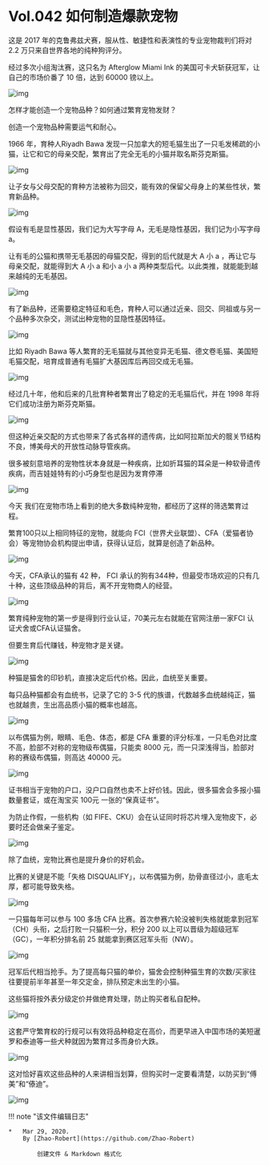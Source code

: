 # Vol.042 如何制造爆款宠物

这是 2017 年的克鲁弗兹犬赛，服从性、敏捷性和表演性的专业宠物裁判们将对 2.2 万只来自世界各地的纯种狗评分。

经过多次小组淘汰赛，这只名为 Afterglow Miami Ink 的美国可卡犬斩获冠军，让自己的市场价番了 10 倍，达到 60000 镑以上。

![img](https://paperclip.host/static/U6yRaDu1NabMNxM1mOrRWQL8Oic4g4a1jBzL3SRJSibvyxPOPrnhPLVpF4g9NCjGokGQHjjeFWqyZKnLQyczE17g.gif)

怎样才能创造一个宠物品种？如何通过繁育宠物发财？

创造一个宠物品种需要运气和耐心。

1966 年，育种人Riyadh Bawa 发现一只加拿大的短毛猫生出了一只毛发稀疏的小猫，让它和它的母亲交配，繁育出了完全无毛的小猫并取名斯芬克斯猫。

![img](https://paperclip.host/static/U6yRaDu1NabMNxM1mOrRWQL8Oic4g4a1jVvxIr7J8ricSFzc7iccsIu6Ikicp25WgiaPf6jiadR2Dv7XAxiaLKCCnGofw.gif)

让子女与父母交配的育种方法被称为回交，能有效的保留父母身上的某些性状，繁育新品种。

![img](https://paperclip.host/static/U6yRaDu1NabMNxM1mOrRWQL8Oic4g4a1jSVFCEO2Jpg9Ts3FdMT5b9JZeJLPFXQpic0vXz9ncv1iaXLw2yCibt9WibQ.png)

假设有毛是显性基因，我们记为大写字母 A，无毛是隐性基因，我们记为小写字母 a。

让有毛的公猫和携带无毛基因的母猫交配，得到的后代就是大 A 小 a ，再让它与母亲交配，就能得到大 A 小 a 和小 a 小 a 两种类型后代。以此类推，就能能到越来越纯的无毛基因。

![img](https://paperclip.host/static/U6yRaDu1NabMNxM1mOrRWQL8Oic4g4a1jEsGUe6xul5Qx4siaPKLE5R5tTlfr5tF01RZpiazWibhqXpoKj5lhlX4hA.gif)

有了新品种，还需要稳定特征和毛色，育种人可以通过近亲、回交、同祖或与另一个品种多次杂交，测试出种宠物的显隐性基因特征。

![img](https://paperclip.host/static/U6yRaDu1NabMNxM1mOrRWQL8Oic4g4a1jyVBNlEU5vm03YEZfO9RIQY0MOVribBeNZA8s1YN7eypzNlxOIE8fkdg.png)

比如 Riyadh Bawa 等人繁育的无毛猫就与其他变异无毛猫、德文卷毛猫、美国短毛猫交配，培育成普通有毛猫扩大基因库后再回交成无毛猫。

![img](https://paperclip.host/static/U6yRaDu1NabMNxM1mOrRWQL8Oic4g4a1j1YFiajhC7jULozfQfME5IibclaGBicOJIM2DJ1Fpy8bqIZfbye452SNHA.gif)

经过几十年，他和后来的几批育种者繁育出了稳定的无毛猫后代，并在 1998 年将它们成功注册为斯芬克斯猫。

![img](https://paperclip.host/static/U6yRaDu1NabMNxM1mOrRWQL8Oic4g4a1j6CiaOPz4JP3icibiadibem6Q648PDxWZzgtA9PhDlbGDPiaKHsE6ylKtUMGA.gif)

但这种近亲交配的方式也带来了各式各样的遗传病，比如阿拉斯加犬的髋关节结构不良，博美母犬的开放性动脉导管疾病。

很多被刻意培养的宠物性状本身就是一种疾病，比如折耳猫的耳朵是一种软骨遗传疾病，而吉娃娃特有的小巧身型也是因为发育停滞

![img](https://paperclip.host/static/U6yRaDu1NabMNxM1mOrRWQL8Oic4g4a1jpM6iaWpkicR6giaf1S4S2qYoASGgSdMdciceXCbAyl9Qdtx5TuAvcicWIicQ.gif)

今天 我们在宠物市场上看到的绝大多数纯种宠物，都经历了这样的筛选繁育过程。

繁育100只以上相同特征的宠物，就能向 FCI（世界犬业联盟）、CFA（爱猫者协会）等宠物协会机构提出申请，获得认证后，就算是创造了新品种。

![img](https://paperclip.host/static/U6yRaDu1NabMNxM1mOrRWQL8Oic4g4a1j7p2cMFGYVWsD8CWIzk6ROLRTBSQZibYSKFG1XHPqJ18yvSX3BfWBnyA.gif)

今天，CFA承认的猫有 42 种， FCI 承认的狗有344种，但最受市场欢迎的只有几十种，这些顶级品种的背后，离不开宠物商人的经营。

![img](https://paperclip.host/static/U6yRaDu1NabMNxM1mOrRWQL8Oic4g4a1jM6VicfDgb3d3dDSrYywIRXwpcC6ia9VnicNVtGXtFFqMjOp2LCVz3TCKA.gif)

繁育纯种宠物的第一步是得到行业认证，70美元左右就能在官网注册一家FCI 认证犬舍或CFA认证猫舍。

但要生育后代赚钱，种宠物才是关键。

![img](https://paperclip.host/static/U6yRaDu1NabMNxM1mOrRWQL8Oic4g4a1j9LJxn1wibC657qYcyQptcJia55mddyf0Gz2ia6rDqibZL3b62FicWu9CVoA.gif)

种猫是猫舍的印钞机，直接决定后代价格。因此，血统至关重要。

每只品种猫都会有血统书，记录了它的 3-5 代的族谱，代数越多血统越纯正，猫也就越贵，生出高品质小猫的概率也越高。

![img](https://paperclip.host/static/U6yRaDu1NabMNxM1mOrRWQL8Oic4g4a1jDs48ZlsI1ZYMsV856yichTZoeqKl2OBWgAnDa0WtbiaicicKr1A8ze0cEQ.gif)

以布偶猫为例，眼睛、毛色、体态，都是 CFA 重要的评分标准，一只毛色对比度不高，脸部不对称的宠物级布偶猫，只能卖 8000 元，而一只深浅得当，脸部对称的赛级布偶猫，则高达 40000 元。

![img](https://paperclip.host/static/U6yRaDu1NabMNxM1mOrRWQL8Oic4g4a1jeBbicoibvbdrN1wtkJDWrI5ny8XiaGjhhlRjZvvXRMEiblcH8O10dhNKQA.gif)

证书相当于宠物的户口，没户口自然也卖不上好价钱。因此，很多猫舍会多报小猫数量套证，或在淘宝买 100元 一张的“保真证书”。

为防止作假，一些机构（如 FIFE、CKU）会在认证同时将芯片埋入宠物皮下，必要时还会做亲子鉴定。

![img](https://paperclip.host/static/U6yRaDu1NabMNxM1mOrRWQL8Oic4g4a1jft3ibtl9U2eBYn4Lwa41PjXrayAaComf6b36xHqtzibefVlowpUDauOw.gif)

除了血统，宠物比赛也是提升身价的好机会。

比赛的关键是不能「失格 DISQUALIFY」，以布偶猫为例，肋骨直径过小，底毛太厚，都可能导致失格。

![img](https://paperclip.host/static/U6yRaDu1NabMNxM1mOrRWQL8Oic4g4a1jaCr2y2tOCOUgAIG1Kib4yQzfPbAbrACC30N1MtUscVRXUJzT3AISLnA.gif)

一只猫每年可以参与 100 多场 CFA 比赛。首次参赛六轮没被判失格就能拿到冠军（CH）头衔，之后打败一只猫积一分，积分 200 以上可以晋级为超级冠军（GC），一年积分排名前 25 就能拿到赛区冠军头衔（NW）。

![img](https://paperclip.host/static/U6yRaDu1NabMNxM1mOrRWQL8Oic4g4a1jy3sMUicBuPUFMg0tFJpJ5xv1jn9Ny185bzQ4xRJuINNKZCic3QFNMkcA.gif)

冠军后代相当抢手。为了提高每只猫的单价，猫舍会控制种猫生育的次数/买家往往要提前半年甚至一年交定金，排队预定未出生的小猫。

这些猫将按外表分级定价并做绝育处理，防止购买者私自配种。

![img](https://paperclip.host/static/U6yRaDu1NabMNxM1mOrRWQL8Oic4g4a1jicxvT42clGRX9YthIQeibaWRKho4cjA3MbporDQXBTicPZItoBgcuqksw.gif)

这套严守繁育权的行规可以有效将品种稳定在高价，而更早进入中国市场的美短暹罗和泰迪等一些犬种就因为繁育过多而身价大跌。

![img](https://paperclip.host/static/U6yRaDu1NabMNxM1mOrRWQL8Oic4g4a1j54rNcv5cvYhhwDiaVvtcicC769icBrI0wnn1ibia1ZLW0kehjibkqfJ9nNMg.png)

这对恰好喜欢这些品种的人来讲相当划算，但购买时一定要看清楚，以防买到“傅美”和“傣迪”。

![img](https://paperclip.host/static/U6yRaDu1NabMNxM1mOrRWQL8Oic4g4a1j7yRQ3N4TP6lepZG7e3c2qylojFOv91RvERBuJI6qtV4hGf5TETMfow.gif)

!!! note "该文件编辑日志"

	* 	Mar 29, 2020.
		By [Zhao-Robert](https://github.com/Zhao-Robert)
	
			创建文件 & Markdown 格式化
